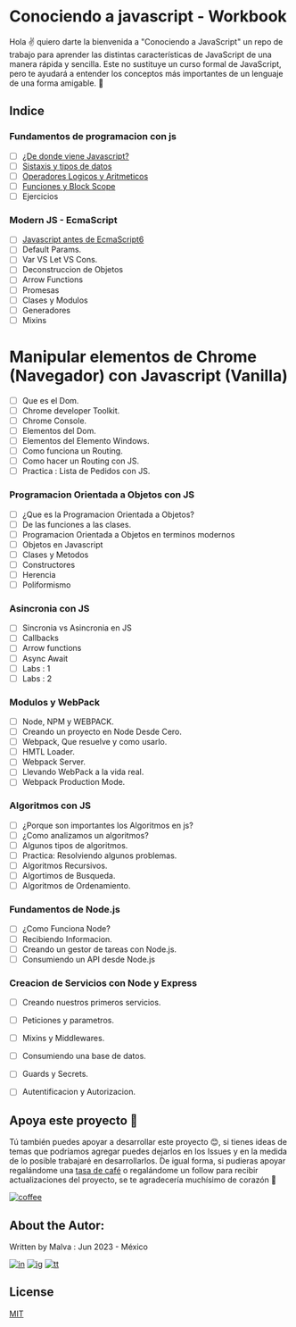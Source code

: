 # Conociendo a javascript - Workbook
Hola ✌️ quiero darte la bienvenida a "Conociendo a JavaScript" un repo de trabajo para aprender las distintas características de JavaScript de una manera rápida y sencilla. Este no sustituye un curso formal de JavaScript, pero te ayudará a entender los conceptos más importantes de un lenguaje de una forma amigable. 🙌

## Indice 

### Fundamentos de programacion con js

- [ ] [¿De donde viene Javascript?](./01-origenes)
- [ ] [Sistaxis y tipos de datos](./02-sintaxis)
- [ ] [Operadores Logicos y Aritmeticos](./03-operadores)
- [ ] [Funciones y Block Scope](./04-funciones)
- [ ] Ejercicios

### Modern JS - EcmaScript

- [ ] [Javascript antes de EcmaScript6](./05-ecmascript)
- [ ] Default Params.
- [ ] Var VS Let VS Cons.
- [ ] Deconstruccion de Objetos
- [ ] Arrow Functions
- [ ] Promesas
- [ ] Clases y Modulos
- [ ] Generadores
- [ ] Mixins

# Manipular elementos de Chrome (Navegador) con Javascript (Vanilla)

- [ ] Que es el Dom.
- [ ] Chrome developer Toolkit.
- [ ] Chrome Console.
- [ ] Elementos del Dom.
- [ ] Elementos del Elemento Windows.
- [ ] Como funciona un Routing.
- [ ] Como hacer un Routing con JS.
- [ ] Practica : Lista de Pedidos con JS.

### Programacion Orientada a Objetos con JS

- [ ] ¿Que es la Programacion Orientada a Objetos?
- [ ] De las funciones a las clases.
- [ ] Programacion Orientada a Objetos en terminos modernos
- [ ] Objetos en Javascript
- [ ] Clases y Metodos
- [ ] Constructores
- [ ] Herencia
- [ ] Poliformismo

### Asincronia con JS
- [ ] Sincronia vs Asincronia en JS
- [ ] Callbacks
- [ ] Arrow functions
- [ ] Async Await
- [ ] Labs : 1
- [ ] Labs : 2

### Modulos y WebPack

- [ ] Node, NPM y WEBPACK.
- [ ] Creando un proyecto en Node Desde Cero.
- [ ] Webpack, Que resuelve y como usarlo.
- [ ] HMTL Loader.
- [ ] Webpack Server.
- [ ] Llevando WebPack a la vida real.
- [ ] Webpack Production Mode.

### Algoritmos con JS

- [ ] ¿Porque son importantes los Algoritmos en js?
- [ ] ¿Como analizamos un algoritmos?
- [ ] Algunos tipos de algoritmos.
- [ ] Practica: Resolviendo algunos problemas.
- [ ] Algoritmos Recursivos.
- [ ] Algortimos de Busqueda.
- [ ] Algoritmos de Ordenamiento.

### Fundamentos de Node.js
- [ ] ¿Como Funciona Node?
- [ ] Recibiendo Informacion.
- [ ] Creando un gestor de tareas con Node.js.
- [ ] Consumiendo un API desde Node.js

### Creacion de Servicios con Node y Express

- [ ] Creando nuestros primeros servicios.
- [ ] Peticiones y parametros.
- [ ] Mixins y Middlewares.
- [ ] Consumiendo una base de datos.
- [ ] Guards y Secrets.
- [ ] Autentificacion y Autorizacion.


## Apoya este proyecto 🙌

Tú también puedes apoyar a desarrollar este proyecto 😊, si tienes ideas de temas que podríamos agregar puedes dejarlos en los Issues y en la medida de lo posible trabajaré en desarrollarlos. De igual forma, si pudieras apoyar regalándome una [tasa de café][coffee-link] o regalándome un follow para recibir actualizaciones del proyecto, se te agradecería muchísimo de corazón 🫶

[![coffee]][coffee-link]

## About the Autor:
Written by Malva : Jun 2023 - México 

[![in]][in-link] [![ig]][ig-link] [![tt]][tt-link]



## License
[MIT](https://choosealicense.com/licenses/mit/)

[coffee]: https://img.shields.io/badge/Buy_Me_A_Coffee-FFDD00?style=flat-square&logo=buy-me-a-coffee&logoColor=black
[coffee-link]: https://bmc.link/malvabombom

[es]: https://img.shields.io/badge/README-Español-red
[css3]: https://img.shields.io/badge/CSS3-1572B6?style=for-the-badge&logo=css3&logoColor=white
[html5]: https://img.shields.io/badge/HTML5-E34F26?style=for-the-badge&logo=html5&logoColor=white
[js]: https://img.shields.io/badge/JavaScript-323330?style=for-the-badge&logo=javascript&logoColor=F7DF1E
[vsc]: https://img.shields.io/badge/VSCode-0078D4?style=flat-square&logo=visual%20studio%20code&logoColor=white
[git]: https://img.shields.io/badge/GIT-E44C30?style=flat-square&logo=git&logoColor=white
[ps]: https://img.shields.io/badge/Adobe%20Photoshop-31A8FF?style=flat-square&logo=Adobe%20Photoshop&logoColor=white
[ai]: https://img.shields.io/badge/Adobe%20Illustrator-FF9A00?style=flat-square&logo=adobe%20illustrator&logoColor=white
[fg]: https://img.shields.io/badge/Figma-F24E1E?style=flat-square&logo=figma&logoColor=white
[in]: https://img.shields.io/badge/LinkedIn-0077B5?style=flat-square&logo=linkedin&logoColor=white
[ig]: https://img.shields.io/badge/Instagram-E4405F?style=flat-square&logo=instagram&logoColor=white
[fb]: https://img.shields.io/badge/Facebook-1877F2?style=flat-square&logo=facebook&logoColor=white
[tt]: https://img.shields.io/badge/tiktok-000000?style=flat-square&logo=tiktok&logoColor=white

[as]: https://malvabombom.xyz/
[ny-link]: https://gleaming-basbousa-b25172.netlify.app/ 
[sass]: https://sass-lang.com
[imgl]: https://imagesloaded.desandro.com
[in-link]: https://www.linkedin.com/in/martin-manriquez-899877177/
[ig-link]: https://www.instagram.com/holasoymalva/
[tt-link]: https://www.tiktok.com/@holasoymalva
